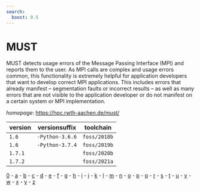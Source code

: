 ```yaml
---
search:
  boost: 0.5
---
```

# MUST

MUST detects usage errors of the Message Passing Interface (MPI) and reports them to the user.  As MPI calls are complex and usage errors common, this functionality is extremely helpful for application developers  that want to develop correct MPI applications.  This includes errors that already manifest – segmentation faults or incorrect results – as well as many errors  that are not visible to the application developer or do not manifest on a certain system or MPI implementation.

*homepage*: <https://hpc.rwth-aachen.de/must/>

version | versionsuffix | toolchain
--------|---------------|----------
``1.6`` | ``-Python-3.6.6`` | ``foss/2018b``
``1.6`` | ``-Python-3.7.4`` | ``foss/2019b``
``1.7.1`` |  | ``foss/2020b``
``1.7.2`` |  | ``foss/2021a``

[0](../0/index.md) - [a](../a/index.md) - [b](../b/index.md) - [c](../c/index.md) - [d](../d/index.md) - [e](../e/index.md) - [f](../f/index.md) - [g](../g/index.md) - [h](../h/index.md) - [i](../i/index.md) - [j](../j/index.md) - [k](../k/index.md) - [l](../l/index.md) - [m](../m/index.md) - [n](../n/index.md) - [o](../o/index.md) - [p](../p/index.md) - [q](../q/index.md) - [r](../r/index.md) - [s](../s/index.md) - [t](../t/index.md) - [u](../u/index.md) - [v](../v/index.md) - [w](../w/index.md) - [x](../x/index.md) - [y](../y/index.md) - [z](../z/index.md)

